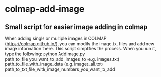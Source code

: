 # colmap-add-image
Small script for easier image adding in colmap
----------------------------------------------
When adding single or multiple images in COLMAP (https://colmap.github.io/), you can modify the image.txt files and add new image information there.
This script simplifies the process. When you run it, type the following:
python AddImage.py path_to_file_you_want_to_add_images_to (e.g. images.txt) path_to_file_with_image_data (e.g. images_all.txt) path_to_txt_file_with_image_numbers_you_want_to_add
